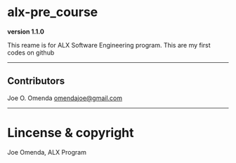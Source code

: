 # alx-pre_course
**version 1.1.0**

This reame is for ALX Software Engineering program.
This are my first codes on github

 
 ---
 
 ## Contributors
 
 Joe O. Omenda <omendajoe@gmail.com>
 
 ---
# Lincense & copyright

Joe Omenda, ALX Program
